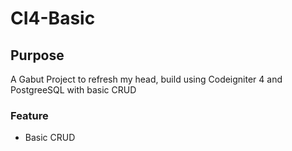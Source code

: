 # CI4-Basic
## Purpose
A Gabut Project to refresh my head, build using Codeigniter 4 and PostgreeSQL with basic CRUD
### Feature
- Basic CRUD
